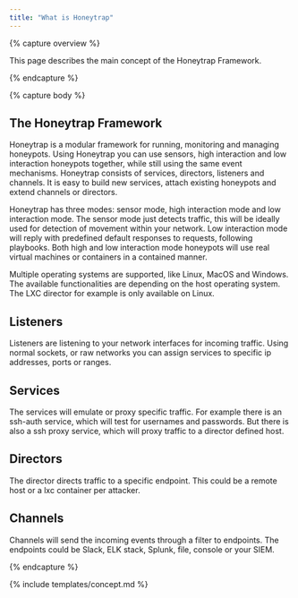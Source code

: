 ```yaml
---
title: "What is Honeytrap"
---
```


{% capture overview %}

This page describes the main concept of the Honeytrap Framework.

{% endcapture %}


{% capture body %}

## The Honeytrap Framework

Honeytrap is a modular framework for running, monitoring and managing honeypots. Using Honeytrap you can use sensors, high interaction and low interaction honeypots together, while still using the same event mechanisms. Honeytrap consists of services, directors, listeners and channels. It is easy to build new services, attach existing honeypots and extend channels or directors.

Honeytrap has three modes: sensor mode, high interaction mode and low interaction mode. The sensor mode just detects traffic, this will be ideally used for detection of movement within your network. Low interaction mode will reply with predefined default responses to requests, following playbooks. Both high and low interaction mode honeypots will use real virtual machines or containers in a contained manner.

Multiple operating systems are supported, like Linux, MacOS and Windows. The available functionalities are depending on the host operating system. The LXC director for example is only available on Linux.

## Listeners
Listeners are listening to your network interfaces for incoming traffic. Using normal sockets, or raw networks you can assign services to specific ip addresses, ports or ranges. 

## Services
The services will emulate or proxy specific traffic. For example there is an ssh-auth service, which will test for usernames and passwords. But there is also a ssh proxy service, which will proxy traffic to a director defined host.

## Directors
The director directs traffic to a specific endpoint. This could be a remote host or a lxc container per attacker.

## Channels
Channels will send the incoming events through a filter to endpoints. The endpoints could be Slack, ELK stack, Splunk, file, console or your SIEM.

{% endcapture %}

{% include templates/concept.md %}

